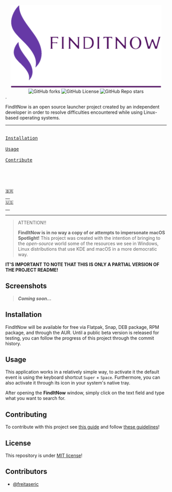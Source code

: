 <div align="center">
    <img src="assets/icon.png" height="256" alt="Icon" title="Icon of this project"/>
    <br>
    <img alt="GitHub forks" src="https://img.shields.io/github/forks/freitaseric/finditnow">
    <img alt="GitHub License" src="https://img.shields.io/github/license/freitaseric/finditnow">
    <img alt="GitHub Repo stars" src="https://img.shields.io/github/stars/freitaseric/finditnow">
</div>.

FindItNow is an open source launcher project created by an independent developer in order to resolve difficulties
encountered while using Linux-based operating systems.

---

<a href="#installation"><kbd>   <br>   Installation <br>    </kbd></a>&ensp;&ensp;
<a href="#usage"><kbd> <br>    Usage    <br>    </kbd></a>&ensp;&ensp;
<a href="#contributing"><kbd> <br>    Contribute  <br>    </kbd></a>&ensp;&ensp;

<br>

[<kbd>   <br> 🇧🇷 <br>    </kbd>&ensp;&ensp;](docs/intl/pt-BR/README.md)
[<kbd>   <br> 🇺🇸 <br>    </kbd>&ensp;&ensp;](README.md)

---

> ATTENTION!!
>
> **FindItNow is in no way a copy of or attempts to impersonate macOS Spotlight!**
> This project was created with the intention of bringing to the *open-source* world some of the resources we see in
> Windows, Linux distributions that use KDE and macOS in a more democratic way.

**IT'S IMPORTANT TO NOTE THAT THIS IS ONLY A PARTIAL VERSION OF THE PROJECT README!**

## Screenshots

> ***Coming soon...***

## Installation

FindItNow will be available for free via Flatpak, Snap, DEB package, RPM package, and through the AUR.
Until a public beta version is released for testing, you can follow the progress of this project through the commit
history.

## Usage

This application works in a relatively simple way, to activate it the default event is using the keyboard
shortcut `Super` + `Space`. Furthermore, you can also activate it through its icon in your system's native tray.

After opening the **FindItNow** window, simply click on the text field and type what you want to search for.

## Contributing

To contribute with this project see [this guide](CONTRIBUTING.md) and follow [these guidelines](CODE_OF_CONDUCT.md)!

## License

This repository is under [MIT license](./LICENSE)!

## Contributors

- [@freitaseric](https://github.com/freitaseric)